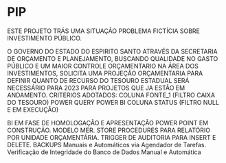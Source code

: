 # PIP
ESTE PROJETO TRÁS UMA SITUAÇÃO PROBLEMA FICTÍCIA SOBRE INVESTIMENTO PÚBLICO.

O GOVERNO DO ESTADO DO ESPIRITO SANTO ATRAVÉS DA SECRETARIA DE ORÇAMENTO E PLANEJAMENTO, BUSCANDO QUALIDADE NO GASTO PÚBLICO E
UM MAIOR CONTROLE ORÇAMENTARIO NA ÁREA DOS INVESTIMENTOS, SOLICITA UMA PROJEÇÃO ORÇAMENTARIA PARA DEFINIR 
QUANTO DE RECURSO DO TESOURO ESTADUAL SERÁ NECESSÁRIO PARA 2023 PARA PROJETOS QUE JA ESTÃO EM ANDAMENTO.
CRITERIOS ADOTADOS: COLUNA FONTE_1 (FILTRO CAIXA DO TESOURO)
POWER QUERY POWER BI
COLUNA STATUS (FILTRO NULL E EM EXECUÇÃO)

BI EM FASE DE HOMOLOGAÇÃO E APRESENTAÇÃO POWER POINT EM CONSTRUÇÃO.
MODELO MER.
STORE PROCEDURES PARA RELATÓRIO POR UNIDADE ORÇAMENTÁRIA.
TRIGGER DE AUDITORIA PARA INSERT E DELETE.
BACKUPS Manuais e Automáticos via Agendador de Tarefas.
Verificação de Integridade do Banco de Dados Manual e Automática
